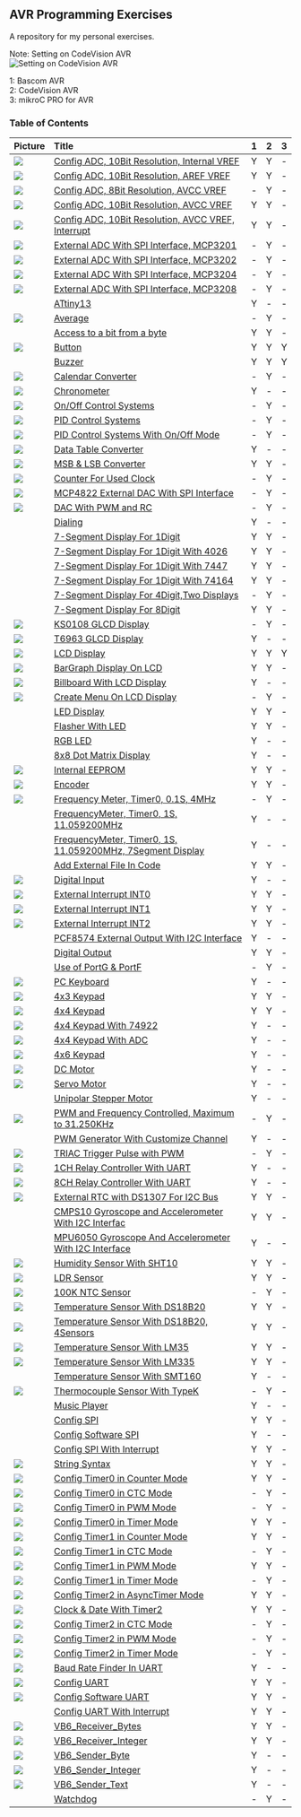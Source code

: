 ## AVR Programming Exercises
A repository for my personal exercises.

Note: Setting on CodeVision AVR  
![Setting on CodeVision AVR](_Library_CodeVisionAVR/_Setting1.png)

1: Bascom AVR  
2: CodeVision AVR  
3: mikroC PRO for AVR 

### Table of Contents
|Picture|Title|1|2|3|
|:------|:----|:----:|:--------:|:----:|
|![](ADC_2V56_10Bit/Simulate/Album.png)					|[Config ADC, 10Bit Resolution, Internal VREF](ADC_2V56_10Bit)							|Y|Y|-|
|![](ADC_AREF_10Bit/Simulate/Album.png)					|[Config ADC, 10Bit Resolution, AREF VREF](ADC_AREF_10Bit)							|Y|Y|-|
|![](ADC_AVCC_08Bit/Simulate/Album.png)					|[Config ADC, 8Bit Resolution, AVCC VREF](ADC_AVCC_08Bit)							|-|Y|-|
|![](ADC_AVCC_10Bit/Simulate/Album.png)					|[Config ADC, 10Bit Resolution, AVCC VREF](ADC_AVCC_10Bit)							|Y|Y|-|
|![](ADC_AVCC_10Bit_Interrupt/Simulate/Album.png)			|[Config ADC, 10Bit Resolution, AVCC VREF, Interrupt](ADC_AVCC_10Bit_Interrupt)					|Y|Y|-|
|![](ADC_ExternalWithSPI_MCP3201/Simulate/Album.png)			|[External ADC With SPI Interface, MCP3201](ADC_ExternalWithSPI_MCP3201)					|-|Y|-|
|![](ADC_ExternalWithSPI_MCP3202/Simulate/Album.png)			|[External ADC With SPI Interface, MCP3202](ADC_ExternalWithSPI_MCP3202)					|-|Y|-|
|![](ADC_ExternalWithSPI_MCP3204/Simulate/Album.png)			|[External ADC With SPI Interface, MCP3204](ADC_ExternalWithSPI_MCP3204)					|-|Y|-|
|![](ADC_ExternalWithSPI_MCP3208/Simulate/Album.png)			|[External ADC With SPI Interface, MCP3208](ADC_ExternalWithSPI_MCP3208)					|-|Y|-|
|![]()									|[ATtiny13](ATtiny13)												|Y|-|-|
|![](Average/Simulate/Album.png)					|[Average](Average)												|-|Y|-|
|![]()									|[Access to a bit from a byte](BitAccess)									|Y|Y|-|
|![](Button/Simulate/Album.png)						|[Button](Button)												|Y|Y|Y|
|![]()									|[Buzzer](Buzzer)												|Y|Y|Y|
|![](CalendarConverter/Simulate/Album.png)				|[Calendar Converter](CalendarConverter)									|-|Y|-|
|![](Chronometer/Simulate/Album.png)					|[Chronometer](Chronometer)											|Y|-|-|
|![](ControlSystems_OnOff/Simulate/Album.png)				|[On/Off Control Systems](ControlSystems_OnOff)									|-|Y|-|
|![](ControlSystems_PID/Simulate/Album.png)				|[PID Control Systems](ControlSystems_PID)									|-|Y|-|
|![](ControlSystems_PID_OnOffMode/Simulate/Album.png)			|[PID Control Systems With On/Off Mode](ControlSystems_PID_OnOffMode)						|-|Y|-|
|![](Converter_DataTable/Simulate/Album.png)				|[Data Table Converter](Converter_DataTable)									|Y|-|-|
|![](Converter_MSB&LSB/Simulate/Album.png)				|[MSB & LSB Converter](Converter_MSB&LSB)									|Y|Y|-|
|![](CounterForUsedClock/Simulate/Album.png)				|[Counter For Used Clock](CounterForUsedClock)									|-|Y|-|
|![](DAC_ExternalDAC_MCP4822_SPI/Simulate/Album.png)			|[MCP4822 External DAC With SPI Interface](DAC_ExternalDAC_MCP4822_SPI)						|-|Y|-|
|![](DAC_WithPWM/Simulate/Album.png)					|[DAC With PWM and RC](DAC_WithPWM)										|-|Y|-|
|![]()									|[Dialing](Dialing)												|Y|-|-|
|![]()									|[7-Segment Display For 1Digit](Display_7Segment_1Digit)							|Y|Y|-|
|![]()									|[7-Segment Display For 1Digit With 4026](Display_7Segment_1Digit_4026)						|Y|Y|-|
|![]()									|[7-Segment Display For 1Digit With 7447](Display_7Segment_1Digit_7447)						|Y|Y|-|
|![]()									|[7-Segment Display For 1Digit With 74164](Display_7Segment_1Digit_74164)					|Y|Y|-|
|![]()									|[7-Segment Display For 4Digit,Two Displays](Display_7Segment_4Digit_2Display)					|-|Y|-|
|![]()									|[7-Segment Display For 8Digit](Display_7Segment_8Digit)							|Y|Y|-|
|![](Display_GLCD_KS0108/Simulate/Album.png)				|[KS0108 GLCD Display](Display_GLCD_KS0108)									|-|Y|-|
|![](Display_GLCD_T6963/Simulate/Album.png)				|[T6963 GLCD Display](Display_GLCD_T6963)									|Y|-|-|
|![](Display_LCD/Simulate/Album.png)					|[LCD Display](Display_LCD)											|Y|Y|Y|
|![](Display_LCD_BarGraph/Simulate/Album.png)				|[BarGraph Display On LCD](Display_LCD_BarGraph)								|Y|Y|-|
|![](Display_LCD_Billboard/Simulate/Album.png)				|[Billboard With LCD Display](Display_LCD_Billboard)								|Y|-|-|
|![](Display_LCD_Menu/Simulate/Album.png)				|[Create Menu On LCD Display](Display_LCD_Menu)									|-|Y|-|
|![]()									|[LED Display](Display_LED)											|Y|Y|-|
|![]()									|[Flasher With LED](Display_LED_Flasher)									|Y|Y|-|
|![]()									|[RGB LED](Display_LED_RGB)											|Y|-|-|
|![]()									|[8x8 Dot Matrix Display](Display_Matrix_8x8)									|Y|-|-|
|![](EEPROM/Simulate/Album.png)						|[Internal EEPROM](EEPROM)											|Y|Y|-|
|![](Encoder/Simulate/Album.png)					|[Encoder](Encoder)												|Y|Y|-|
|![](FrequencyMeter_Timer0_0.1S_4MHz/Simulate/Album.png)		|[Frequency Meter, Timer0, 0.1S, 4MHz](FrequencyMeter_Timer0_0.1S_4MHz)						|-|Y|-|
|![]()									|[FrequencyMeter, Timer0, 1S, 11.059200MHz](FrequencyMeter_Timer0_1S_11.059200MHz)				|Y|-|-|
|![]()									|[FrequencyMeter, Timer0, 1S, 11.059200MHz, 7Segment Display](FrequencyMeter_Timer0_1S_11.059200MHz_7Segment)	|Y|-|-|
|![]()									|[Add External File In Code](Include)										|Y|Y|-|
|![](IO_Input/Simulate/Album.png)					|[Digital Input](IO_Input)											|Y|-|-|
|![](Interrupt_INT0/Simulate/Album.png)					|[External Interrupt INT0](Interrupt_INT0)									|Y|Y|-|
|![](Interrupt_INT1/Simulate/Album.png)					|[External Interrupt INT1](Interrupt_INT1)									|Y|Y|-|
|![](Interrupt_INT2/Simulate/Album.png)					|[External Interrupt INT2](Interrupt_INT2)									|Y|Y|-|
|![]()									|[PCF8574 External Output With I2C Interface](IO_ExternalOutputs_PCF8574_I2C)					|Y|-|-|
|![]()									|[Digital Output](IO_Output)											|Y|Y|-|
|![]()									|[Use of PortG & PortF](IO_PortG&PortF)										|-|Y|-|
|![](Keyboard_PC/Hardware/Album.png)					|[PC Keyboard](Keyboard_PC)											|Y|-|-|
|![](Keypad_4x3/Simulate/Album.png)					|[4x3 Keypad](Keypad_4x3)											|Y|Y|-|
|![](Keypad_4x4/Simulate/Album.png)					|[4x4 Keypad](Keypad_4x4)											|Y|Y|-|
|![](Keypad_4x4_Using74922/Simulate/Album.png)				|[4x4 Keypad With 74922](Keypad_4x4_74922)									|Y|-|-|
|![](Keypad_4x4_UsingADC/Simulate/Album.png)				|[4x4 Keypad With ADC](Keypad_4x4_ADC)										|Y|-|-|
|![](Keypad_4x6/Simulate/Album.png)					|[4x6 Keypad](Keypad_4x6)											|Y|-|-|
|![](Motor_DC/Simulate/Album.png)					|[DC Motor](Motor_DC)												|Y|-|-|
|![](Motor_Servo/Simulate/Album.png)					|[Servo Motor](Motor_Servo)											|Y|-|-|
|![]()									|[Unipolar Stepper Motor](Motor_UnipolarStepper)								|Y|-|-|
|![](PulseGenerator_PWM&FrequencyControlled/Simulate/Album.png)		|[PWM and Frequency Controlled, Maximum to 31.250KHz](PulseGenerator_PWM&FrequencyControlled)			|-|Y|-|
|![]()									|[PWM Generator With Customize Channel](PulseGenerator_PWMwithCustomizeChannel)					|Y|-|-|
|![](PulseGenerator_TriacTriggerPulseWithPWM/Simulate/Album.png)	|[TRIAC Trigger Pulse with PWM](PulseGenerator_TriacTriggerPulseWithPWM)					|-|Y|-|
|![](RelayController_UART_1CH/Simulate/Album.png)			|[1CH Relay Controller With UART](RelayController_UART_1CH)							|Y|-|-|
|![](RelayController_UART_8CH/Simulate/Album.png)			|[8CH Relay Controller With UART](RelayController_UART_8CH)							|Y|-|-|
|![](RTC_DS1307/Simulate/Album.png)					|[External RTC with DS1307 For I2C Bus](RTC_DS1307)								|Y|Y|-|
|![]()									|[CMPS10 Gyroscope and Accelerometer With I2C Interfac](Sensor_Gyroscope_CMPS10_I2C)				|Y|Y|-|
|![]()									|[MPU6050 Gyroscope And Accelerometer With I2C Interface](Sensor_Gyroscope_MPU6050_I2C)				|Y|-|-|
|![](Sensor_Humidity_SHT10/Simulate/Album.png)				|[Humidity Sensor With SHT10](Sensor_Humidity_SHT10)								|Y|Y|-|
|![](Sensor_LDR/Simulate/Album.png)					|[LDR Sensor](Sensor_LDR)											|Y|Y|-|
|![](Sensor_NTC_100K/Simulate/Album.png)				|[100K NTC Sensor](Sensor_NTC_100K)										|-|Y|-|
|![](Sensor_Temperature_DS18B20/Simulate/Album.png)			|[Temperature Sensor With DS18B20](Sensor_Temperature_DS18B20)							|Y|Y|-|
|![](Sensor_Temperature_DS18B20_4Sensors/Simulate/Album.png)		|[Temperature Sensor With DS18B20, 4Sensors](Sensor_Temperature_DS18B20_4Sensors)				|Y|Y|-|
|![](Sensor_Temperature_LM35/Simulate/Album.png)			|[Temperature Sensor With LM35](Sensor_Temperature_LM35)							|Y|Y|-|
|![](Sensor_Temperature_LM335/Simulate/Album.png)			|[Temperature Sensor With LM335](Sensor_Temperature_LM335)							|Y|Y|-|
|![]()									|[Temperature Sensor With SMT160](Sensor_Temperature_SMT160)							|Y|-|-|
|![](Sensor_Thermocouple_TypeK/Simulate/Album.png)			|[Thermocouple Sensor With TypeK](Sensor_Thermocouple_TypeK)							|-|Y|-|
|![]()									|[Music Player](Sound_MusicPlayer)										|Y|-|-|
|![]()									|[Config SPI](SPI_Config)											|Y|Y|-|
|![]()									|[Config Software SPI](SPI_SoftwareSPI)										|Y|-|-|
|![]()									|[Config SPI With Interrupt](SPI_Interrupt)									|Y|Y|-|
|![](String_Syntax/Simulate/Album.png)					|[String Syntax](String_Syntax)											|Y|Y|-|
|![](Timer0_Counter/Simulate/Album.png)					|[Config Timer0 in Counter Mode](Timer0_Counter)								|Y|Y|-|
|![](Timer0_CTC/Simulate/Album.png)					|[Config Timer0 in CTC Mode](Timer0_CTC)									|-|Y|-|
|![](Timer0_PWM/Simulate/Album.png)					|[Config Timer0 in PWM Mode](Timer0_PWM)									|-|Y|-|
|![](Timer0_Timer/Simulate/Album.png)					|[Config Timer0 in Timer Mode](Timer0_Timer)									|Y|Y|-|
|![](Timer1_Counter/Simulate/Album.png)					|[Config Timer1 in Counter Mode](Timer1_Counter)								|Y|Y|-|
|![](Timer1_CTC/Simulate/Album.png)					|[Config Timer1 in CTC Mode](Timer1_CTC)									|-|Y|-|
|![](Timer1_PWM/Simulate/Album.png)					|[Config Timer1 in PWM Mode](Timer1_PWM)									|Y|Y|-|
|![](Timer1_Timer/Simulate/Album.png)					|[Config Timer1 in Timer Mode](Timer1_Timer)									|-|Y|-|
|![](Timer2_AsyncTimer/Simulate/Album.png)				|[Config Timer2 in AsyncTimer Mode](Timer2_AsyncTimer)								|Y|Y|-|
|![](Timer2_Clock&Date/Simulate/Album.png)				|[Clock & Date With Timer2](Timer2_Clock&Date)									|Y|Y|-|
|![](Timer2_CTC/Simulate/Album.png)					|[Config Timer2 in CTC Mode](Timer2_CTC)									|-|Y|-|
|![](Timer2_PWM/Simulate/Album.png)					|[Config Timer2 in PWM Mode](Timer2_PWM)									|-|Y|-|
|![](Timer2_Timer/Simulate/Album.png)					|[Config Timer2 in Timer Mode](Timer2_Timer)									|-|Y|-|
|![](UART_BaudRateFinder/Simulate/Album.png)				|[Baud Rate Finder In UART](UART_BaudRateFinder)								|Y|-|-|
|![](UART_Config/Simulate/Album.png)					|[Config UART](UART_Config)											|Y|Y|-|
|![](UART_SoftwareUART/Simulate/Album.png)				|[Config Software UART](UART_SoftwareUART)									|Y|Y|-|
|![]()									|[Config UART With Interrupt](UART_Interrupt)									|Y|Y|-|
|![](VB6_Receiver_Bytes/Code_VB6/Album.jpg)				|[VB6_Receiver_Bytes](VB6_Receiver_Bytes)									|Y|Y|-|
|![](VB6_Receiver_Integer/Code_VB6/Album.jpg)				|[VB6_Receiver_Integer](VB6_Receiver_Integer)									|Y|Y|-|
|![](VB6_Sender_Byte/Code_VB6/Album.jpg)				|[VB6_Sender_Byte](VB6_Sender_Byte)										|Y|-|-|
|![](VB6_Sender_Integer/Code_VB6/Album.jpg)				|[VB6_Sender_Integer](VB6_Sender_Integer)									|Y|-|-|
|![](VB6_Sender_Text/Code_VB6/Album.jpg)				|[VB6_Sender_Text](VB6_Sender_Text)										|Y|-|-|
|![]()									|[Watchdog](Watchdog)												|-|Y|-|



